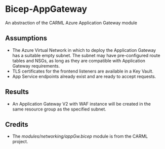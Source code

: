 # Bicep-AppGateway

An abstraction of the CARML Azure Application Gateway module

## Assumptions

- The Azure Virtual Network in which to deploy the Application Gateway has a suitable empty subnet. The subnet may have pre-configured route tables and NSGs, as long as they are compatible with Application Gateway requirements.
- TLS certificates for the frontend listeners are available in a Key Vault.
- App Service endpoints already exist and are ready to accept requests.

## Results

- An Application Gateway V2 with WAF instance will be created in the same resource group as the specified subnet.

## Credits

- The *modules/networking/appGw.bicep* module is from the CARML project.
